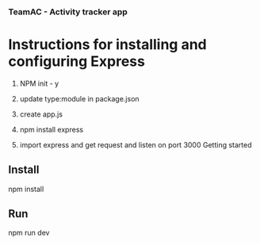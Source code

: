 ### TeamAC - Activity tracker app

# Instructions for installing and configuring Express
1. NPM init - y

2. update type:module in package.json

3. create app.js

4. npm install express

5. import express and get request and listen on port 3000 Getting started

## Install

npm install

## Run

npm run dev
